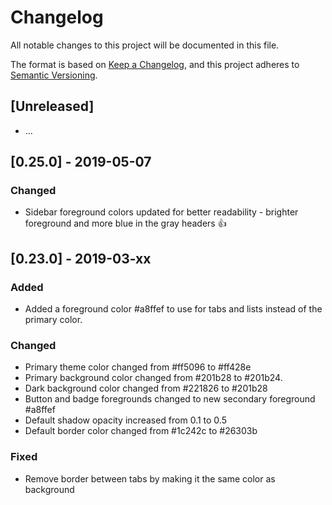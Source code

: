 # Changelog

All notable changes to this project will be documented in this file.

The format is based on [Keep a Changelog](https://keepachangelog.com/en/1.0.0/),
and this project adheres to
[Semantic Versioning](https://semver.org/spec/v2.0.0.html).

## [Unreleased]

- ...

## [0.25.0] - 2019-05-07

### Changed

- Sidebar foreground colors updated for better readability - brighter foreground
  and more blue in the gray headers 👍

## [0.23.0] - 2019-03-xx

### Added

- Added a foreground color #a8ffef to use for tabs and lists instead of the
  primary color.

### Changed

- Primary theme color changed from #ff5096 to #ff428e
- Primary background color changed from #201b28 to #201b24.
- Dark background color changed from #221826 to #201b28
- Button and badge foregrounds changed to new secondary foreground #a8ffef
- Default shadow opacity increased from 0.1 to 0.5
- Default border color changed from #1c242c to #26303b

### Fixed

- Remove border between tabs by making it the same color as background
